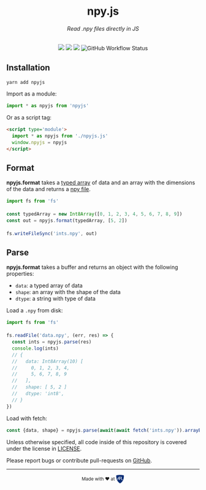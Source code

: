 <h1 align=center>npy.js</h1>
<h6 align=center>Read .npy files directly in JS</h6>

<p align=center>
    <img src="https://img.shields.io/npm/v/npyjs.svg?style=for-the-badge" />
    <img src="https://img.shields.io/github/issues/aplbrain/npyjs.svg?style=for-the-badge" />
    <img src="https://img.shields.io/github/license/aplbrain/npyjs.svg?style=for-the-badge" />
    <img alt="GitHub Workflow Status" src="https://img.shields.io/github/workflow/status/aplbrain/npyjs/Node.js CI?label=Tests&style=for-the-badge">
</p>

## Installation

```shell
yarn add npyjs
```

Import as a module:

```js
import * as npyjs from 'npyjs' 
```

Or as a script tag:

```html
<script type='module'>
  import * as npyjs from './npyjs.js' 
  window.npyjs = npyjs
</script>
```

## Format

**npyjs.format** takes a [typed array](https://developer.mozilla.org/en-US/docs/Web/JavaScript/Typed_arrays) of data and an array with the dimensions of the data and returns a [npy file](https://numpy.org/devdocs/reference/generated/numpy.lib.format.html).

```js
import fs from 'fs'

const typedArray = new Int8Array([0, 1, 2, 3, 4, 5, 6, 7, 8, 9])
const out = npyjs.format(typedArray, [5, 2])

fs.writeFileSync('ints.npy', out)
```

## Parse 

**npyjs.format** takes a buffer and returns an object with the following properties: 
- `data`: a typed array of data
- `shape`: an array with the shape of the data
- `dtype`: a string with type of data

Load a `.npy` from disk:

```js
import fs from 'fs'

fs.readFile('data.npy', (err, res) => {
  const ints = npyjs.parse(res)
  console.log(ints)
  // {
  //   data: Int8Array(10) [
  //     0, 1, 2, 3, 4,
  //     5, 6, 7, 8, 9
  //   ],
  //   shape: [ 5, 2 ]
  //   dtype: 'int8',
  // }
})
```

Load with fetch:

```js
const {data, shape} = npyjs.parse(await(await fetch('ints.npy')).arrayBuffer())
```


Unless otherwise specified, all code inside of this repository is covered under the license in [LICENSE](LICENSE).

Please report bugs or contribute pull-requests on [GitHub](https://github.com/aplbrain/npyjs).

---

<p align="center"><small>Made with ♥ at <a href="http://www.jhuapl.edu/"><img alt="JHU APL" align="center" src="./docs/apl-logo.png" height="23px"></a></small></p>
